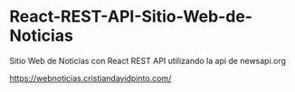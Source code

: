 # React-REST-API-Sitio-Web-de-Noticias

 Sitio Web de Noticias con React REST API utilizando la api de newsapi.org 
 
 https://webnoticias.cristiandavidpinto.com/

